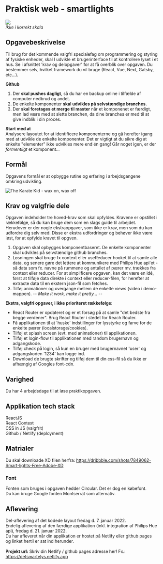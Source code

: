 # Praktisk web - smartlights

![](https://github.com/rts-cmk-opgaver/praktikperiode-smartlights/blob/main/ctrlpanel.png)
<br>*Ikke i korrekt skala*

## Opgavebeskrivelse

Til brug for det kommende valgfri specialefag om programmering og styring af fysiske enheder, skal I udvikle et brugerinterface til at kontrollere lyset i et hus. Se i afsnittet 'krav og delopgaver' for at få overblik over opgaven. 
Du bestemmer selv, hvilket framework du vil bruge (React, Vue, Next, Gatsby, etc...). 

**Github**<br>
   1. Der **skal pushes dagligt**, så du har en backup online i tilfælde af computer nedbrud og andet. 
   2. De enkelte komponenter **skal udvikles på selvstændige branches**.
   3. Der **skal foretages et merge til master** når et komponenet er færdigt, men lad være med at slette branchen, da dine branches er med til at give indblik i din proces.
   

**Start med at**<br>
Analysere layoutet for at identificere komponenterne og gå herefter igang med at udvikle de enkelte komponenter. Det er vigtigt at du sikre dig at enkelte "elementer" ikke udvikles mere end én gang! Går noget igen, er der *formentligt* et komponent...

## Formål
Opgavens formål er at opbygge rutine og erfaring i arbejdsgangene omkring udvikling.

![The Karate Kid - wax on, wax off](https://github.com/rts-cmk-opgaver/praktikperiode-uicomponents/blob/master/giphy.gif)

## Krav og valgfrie dele
Opgaven indeholder tre hoved-krav som skal opfyldes. Kravene er opstillet i rækkefølge, så du kan bruge dem som en slags guide til arbejdet. Herudover er der nogle ekstraopgaver, som ikke er krav, men som du kan udfordre dig selv med. Disse er ekstra udfordringer og behøver ikke være løst, for at opfylde kravet til opgven.

  1. Opgaven skal opbygges komponentbaseret. De enkelte komponenter skal udvikles på selvstændige github branches.
  2. Løsningen skal bruge fx context eller useReducer hooket til at samle alle data, og senere gøre det lettere at kommunikere med Philips Hue api'et - så data som fx. navne på rummene og antallet af pærer mv. trækkes fra context eller reducer.
  For at simplificere opgaven, kan det være en idé, først at tilføje data direkte i context eller reducer-filen, for herefter at extracte data til en ekstern json-fil som fetches.
  3. Tilføj animationer og overgange mellem de enkelte views (video i demo-mappen).  *-- Make it work, make it pretty... --*
  
  **Ekstra, valgfri opgaver, i ikke prioriteret rækkefølge:** 
  * React Router er opdateret og er et forsøg på at samle "det bedste fra begge verdener". Brug React Router i stedet for Reach Router.
  * Få applikationen til at 'huske' indstillinger for lysstyrke og farve for de enkelte pærer (localstorage/cookies).
  * Tilføj et splash screen (evt. med animationer) til applikationen.
  * Tilføj et login-flow til applikationen med random brugernavn og adgangskode.
  * Tilføj check på login, så kun en bruger med brugernavnet 'user' og adgangskoden '1234' kan logge ind.
  * Download de brugte skrifter og tilføj dem til din css-fil så du ikke er afhængig af Googles font-cdn.
  
## Varighed
Du har 4 arbejdsdage til at løse praktikopgaven.

## Applikation tech stack
ReactJS<br>
React Context<br>
CSS in JS (valgfrit)<br>
Github / Netlify (deployment)<br>

## Matrialer
Du skal downloade XD filen herfra: https://dribbble.com/shots/7849062-Smart-lights-Free-Adobe-XD

### Font
Fonten som bruges i opgaven hedder Circular. Det er dog en købefont. <br>Du kan bruge Google fonten Montserrat som alternativ.

## Aflevering
Del-aflevering af det kodede layout fredag d. 7. januar 2022.<br>
Endelig aflevering af den færdige applikation (inkl. integration af Philips Hue api), fredag d. 21. januar 2022.<br>
Du har afleveret når din applikation er hostet på Netlify eller github pages og linket hertil er sat ind herunder.<br><br>
**Projekt url:** Skriv din Netlify / github pages adresse her! Fx.: https://detsmartelys.netlify.app

